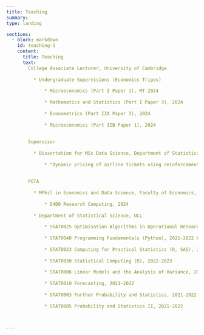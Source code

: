 ```yaml
---
title: Teaching 
summary: 
type: landing

sections:
  - block: markdown
    id: teaching-1
    content:  
      title: Teaching
      text: 
        College Associate Lecturer, University of Cambridge
        
          * Undergraduate Supervisions (Economics Tripos)
        
              * Microeconomics (Part I Paper 1), MT 2024
            
              * Mathematics and Statistics (Part I Paper 3), 2024
            
              * Econometrics (Part IIA Paper 3), 2024
            
              * Microeconomics (Part IIB Paper 1), 2024
        
        
        Supervisor
        
          * Dissertation for MSc Data Science, Department of Statistical Science, UCL, 2023-2024 
        
              * "Dynamic pricing of airline tickets using reinforcement learning" 
        
      
        PGTA 
      
          * MPhil in Economics and Data Science, Faculty of Economics, University of Cambridge
        
              * D400 Research Computing, 2024
        
          * Department of Statistical Science, UCL
        
              * STAT0025 Optimisation Algorithms in Operational Research, 2022-2023
        
              * STAT0040 Programming Fundamentals (Python), 2021-2022 & 2022-2023
        
              * STAT0023 Computing for Practical Statistics (R, SAS), 2022-2023
        
              * STAT0030 Statistical Computing (R), 2022-2023 
        
              * STAT0006 Linear Models and the Analysis of Variance, 2020-2021 & 2022-2023
        
              * STAT0010 Forecasting, 2021-2022
        
              * STAT0003 Further Probability and Statistics, 2021-2022
        
              * STAT0005 Probability and Statistics II, 2021-2022
      


---
```


